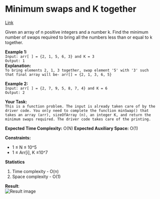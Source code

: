# Minimum swaps and K together

[Link](https://practice.geeksforgeeks.org/problems/minimum-swaps-required-to-bring-all-elements-less-than-or-equal-to-k-together/0)

Given an array of n positive integers and a number k. Find the minimum number of swaps required to bring all the numbers less than or equal to k together.

**Example 1:**  
`Input: arr[ ] = {2, 1, 5, 6, 3} and K = 3`  
`Output: 1`  
**Explanation:**  
`To bring elements 2, 1, 3 together, swap element '5' with '3' such that final array will be- arr[] = {2, 1, 3, 6, 5}`

**Example 2:**  
`Input: arr[ ] = {2, 7, 9, 5, 8, 7, 4} and K = 6`  
`Output: 2`

**Your Task:**  
`This is a function problem. The input is already taken care of by the driver code. You only need to complete the function minSwap() that takes an array (arr), sizeOfArray (n), an integer K, and return the minimum swaps required. The driver code takes care of the printing.`

**Expected Time Complexity:** O(N)
**Expected Auxiliary Space:** O(1)

**Constraints:**

- 1 ≤ N ≤ 10^5
- 1 ≤ Arr[i], K ≤10^7

**Statistics**

1. Time complexity - O(n)
2. Space complexity - O(1)

**Result**:  
![Result image](https://github.com/SanjampreetSingh/PP/tree/master/GeeksForGeeks/Array%20Code/Minimum%20swaps%20and%20K%20together/image.jpg)

